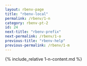 ```yaml
---
layout: rbenv-page
title: "rbenv-local"
permalink: /rbenv/1-n
category: rbenv-pt-2
id: 24
next-title: "rbenv-prefix"
next-permalink: /rbenv/1-o
previous-title: "rbenv-help"
previous-permalink: /rbenv/1-m
---
```


{% include_relative 1-n-content.md %}
